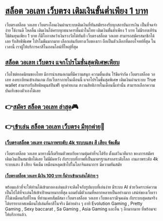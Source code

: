 # [สล็อต วอเลท เว็บตรง เติมเงินขั้นต่ำเพียง 1 บาท](https://shorturl.asia/HzhEx "สล็อต วอเลท เว็บตรง เติมเงินขั้นต่ำเพียง 1 บาท")
เว็บตรงสล็อต วอเลท เว็บตรงโอนเงินผ่านระบบเติมเงินที่ทันสมัยรองรับทุกสถาบันการเงิน เป็นที่จดจำง่าย ใช้งานดี ไหลลื่น เติมเงินได้ครบทุกธนาคารชั้นนำในไทย เติมเงินขั้นต่ำเพียง 1 บาท ไม่มีรอบเทิร์น ใช้ต้นทุนเพียง 1 บาท ก็มีโอกาสคว้าเงินรางวัลได้ทันที เว็บตรงสล็อต วอเลท สามารถสมัครสมาชิกได้เลย รับสิทธิพิเศษ โปรโมชันมากมาย เลือกเล่นกับทางเว็บของเรา ถือเป็นตัวเลือกที่ตอบโจทย์ที่สุด ในเวลานี้ เราผู้ให้บริการคาสิโนออนไลน์ที่ใหญ่ที่สุด
## [สล็อต วอเลท เว็บตรง แจกโปรโมชั่นสุดพิเศษเพียบ](https://shorturl.asia/HzhEx "สล็อต วอเลท เว็บตรง แจกโปรโมชั่นสุดพิเศษเพียบ")
เว็บไซต์ยอดนิยมของไทย มีการนำเสนอเกมที่มีความสนุก ความตื่นเต้น ไร้ขีดจำกัด เว็บตรงสล็อต วอเลท ลงทะเบียนเข้าเล่นเกม กับเว็บเราภายในเดือนนี้ แจกโปรโมชั่นสุดพิเศษ เติมเงินผ่านระบบ True wallet สามารถรับสิทธิหมุนสปินฟรี ทุกค่ายเกม สงวนสิทธิภายในเดือนนี้เท่านั้น สามารถเลือกความบันเทิงของตัวเองได้เลย
## 👉[สมัคร สล็อต วอเลท ล่าสุด](https://shorturl.asia/HzhEx "สมัคร สล็อต วอเลท ล่าสุด")🎮
## 👉[เข้าเล่น สล็อต วอเลท เว็บตรง มีทุกค่าย](https://shorturl.asia/HzhEx "เข้าเล่น สล็อต วอเลท เว็บตรง มีทุกค่าย")👾
### [เว็บตรงสล็อต วอเลท งานภาพระดับ 4k ระบบแสง สี เสียง จัดเต็ม](https://shorturl.asia/HzhEx "เว็บตรงสล็อต วอเลท งานภาพระดับ 4k ระบบแสง สี เสียง จัดเต็ม")
เว็บตรงสล็อต วอเลท มาทางนี้ก็เตรียมตัวพบกับความคุ้มค่าที่จะได้รับ ตั้งแต่วินาทีแรก ของการสมัครเติมเงินเป็นสมาชิกได้เลย ไม่มีผิดหวัง กับระบบที่ภาพที่เป็นมาตรฐานสากลระดับโลก งานภาพระดับ 4k ระบบแสง สี เสียง จัดเต็ม เหมือนหลุดเข้าไปในโลกจินตนาการ มีความทันสมัย
#### [เว็บตรงสล็อต วอเลท มีเงิน 100 บาท ก็ฝากเข้ามาเล่นได้ง่าย ๆ](https://shorturl.asia/HzhEx "เว็บตรงสล็อต วอเลท มีเงิน 100 บาท ก็ฝากเข้ามาเล่นได้ง่าย ๆ")
พร้อมเเล้วที่จะให้ท่านได้เข้ามาลองเล่นแล้วจะติดใจกับรูปแบบที่เล่นง่าย มีระบบ AI ช่วยวิเคราะห์ความเป็นไปได้ที่จะเล่นให้เข้าเป้าหมายมากที่สุด แถมยังมีตัวเกมที่หลากหลายเป็นอย่างมาก เสน่ห์ของเว็บเราก็ไม่เหมือนกับที่ไหน ที่ท่านเคยสัมผัสมา เว็บตรงสล็อต วอเลท เว็บของเรามีจุดเด่น กับระบบสุดสมจริง ได้บรรยากาศเหมือนไปเล่นที่คาสิโนจริง มีค่ายต่าง ๆ อาทิ Evolution Gaming , Pretty Gaming , Sexy baccarat , Sa Gaming , Asia Gaming และอื่น ๆ อีกมากมาย ที่พร้อมจะให้บริการแล้ว.
